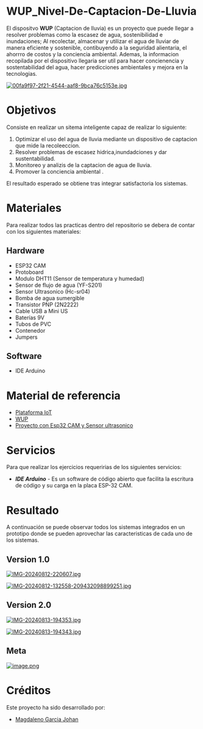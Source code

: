 # WUP_Nivel-De-Captacion-De-Lluvia
El dispositvo __WUP__ (Captacion de lluvia) es un proyecto que puede llegar a resolver problemas como la escasez de agua, sostenibilidad e inundaciones;
Al recolectar, almacenar y utilizar el agua de lluviar de manera eficiente y sostenible, contibuyendo a la seguridad alientaria,
el ahorrro de costos y la conciencia ambiental. Ademas, la informacion recopilada por el dispositivo llegaria ser util para hacer
concienencia y sostentabilidad del agua, hacer predicciones ambientales y mejora en la tecnologias. 

[![00fa9f97-2f21-4544-aaf8-9bca76c5153e.jpg](https://i.postimg.cc/T1SK0QXY/00fa9f97-2f21-4544-aaf8-9bca76c5153e.jpg)](https://postimg.cc/wRXxTXvS)

# Objetivos
Consiste en realizar un sitema inteligente capaz de realizar lo siguiente:

1. Optimizar el uso del agua de lluvia mediante un dispositivo de captacion que mide la recoleeccion.
2. Resolver problemas de escasez hidrica,inundadciones y dar sustentabilidad.
3. Monitoreo y analizis de la captacion de agua de lluvia.
4. Promover la conciencia ambiental .

El resultado esperado se obtiene tras integrar satisfactoria los sistemas.

# Materiales
Para realizar todos las practicas dentro del repositorio se debera de contar con los siguientes materiales:

## Hardware 
- ESP32 CAM
- Protoboard
- Modulo DHT11 (Sensor de temperatura y humedad)
- Sensor de flujo de agua (YF-S201)
- Sensor Ultrasonico (Hc-sr04)
- Bomba de agua sumergible
- Transistor PNP (2N2222)
- Cable USB a Mini US
- Baterías 9V
- Tubos de PVC
- Contenedor
- Jumpers

## Software
- IDE Arduino

# Material de referencia 
- [Plataforma IoT](https://edu.codigoiot.com/course/view.php?id=1039)
- [WUP](https://youtu.be/fwuQnLMJ-to)
- [Proyecto con Esp32 CAM y Sensor ultrasonico](https://www.youtube.com/watch?v=VobYZbzTXzc&t=25s)

# Servicios
Para que realizar los ejercicios requeririas de los siguientes servicios:
- ___IDE Arduino___ - Es un software de código abierto que facilita la escritura de código y su carga en la placa ESP-32 CAM.

# Resultado
A continuación se puede observar todos los sistemas integrados en un prototipo donde se pueden aprovechar las caracteristicas de cada uno de los sistemas.

## Version 1.0
[![IMG-20240812-220607.jpg](https://i.postimg.cc/zvzdLHKk/IMG-20240812-220607.jpg)](https://postimg.cc/njWKgzds)

[![IMG-20240812-132558-209432098899251.jpg](https://i.postimg.cc/5NPrCgPQ/IMG-20240812-132558-209432098899251.jpg)](https://postimg.cc/vcVXRrwG)

## Version 2.0
[![IMG-20240813-194353.jpg](https://i.postimg.cc/1XvvDRK1/IMG-20240813-194353.jpg)](https://postimg.cc/1VN0QQTv)

[![IMG-20240813-194343.jpg](https://i.postimg.cc/Kcfq6Qhp/IMG-20240813-194343.jpg)](https://postimg.cc/vD1t9rB5)

## Meta
[![image.png](https://i.postimg.cc/PqMwKhq6/image.png)](https://postimg.cc/bGsrN7kb)

# Créditos
Este proyecto ha sido desarrollado por:
- [Magdaleno Garcia Johan](https://github.com/ZulmuX-X)


